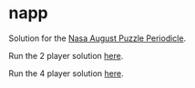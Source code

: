 # napp
Solution for the [Nasa August Puzzle Periodicle](https://www.nsa.gov/news-features/puzzles-activities/puzzle-periodical/2016/puzzle-periodical-05.shtml).

Run the 2 player solution [here](https://repl.it/CqDo/0).

Run the 4 player solution [here](https://repl.it/CqJQ).
